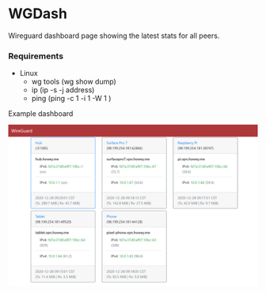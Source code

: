 # WGDash

Wireguard dashboard page showing the latest stats for all peers.

### Requirements

- Linux
    - wg tools (wg <dev> show dump)
    - ip (ip -s -j address)
    - ping (ping -c 1 -i 1 -W 1 <peer ip>)

Example dashboard

![example](example.png)
